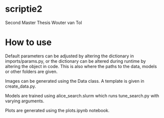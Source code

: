 # scriptie2
Second Master Thesis
Wouter van Tol

# How to use
Default parameters can be adjusted by altering the dictionary in imports/params.py, or the dictionary can be altered during runtime by altering the object in code. This is also where the paths to the data, models or other folders are given.

Images can be generated using the Data class. A template is given in create_data.py.

Models are trained using alice_search.slurm which runs tune_search.py with varying arguments. 

Plots are generated using the plots.ipynb notebook.